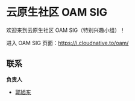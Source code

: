 # 云原生社区 OAM SIG
欢迎来到云原生社区 OAM SIG（特别兴趣小组）！

进入 OAM SIG 页面：<https://i.cloudnative.to/oam/>

## 联系

**负责人**

- [郭旭东](https://github.com/sunny0826)